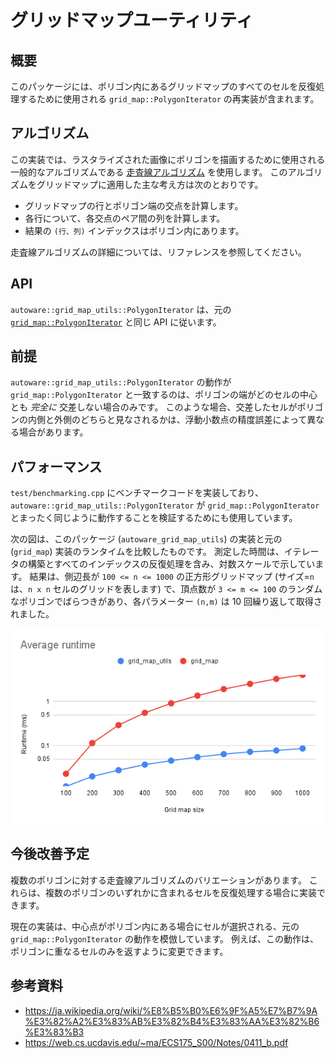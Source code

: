 # グリッドマップユーティリティ

## 概要

このパッケージには、ポリゴン内にあるグリッドマップのすべてのセルを反復処理するために使用される `grid_map::PolygonIterator` の再実装が含まれます。

## アルゴリズム

この実装では、ラスタライズされた画像にポリゴンを描画するために使用される一般的なアルゴリズムである [走査線アルゴリズム](https://ja.wikipedia.org/wiki/%E8%B5%B0%E6%9F%A5%E7%B7%9A%E3%82%A2%E3%83%AB%E3%82%B4%E3%83%AA%E3%82%B6%E3%83%B3) を使用します。
このアルゴリズムをグリッドマップに適用した主な考え方は次のとおりです。

- グリッドマップの行とポリゴン端の交点を計算します。
- 各行について、各交点のペア間の列を計算します。
- 結果の `(行、列)` インデックスはポリゴン内にあります。

走査線アルゴリズムの詳細については、リファレンスを参照してください。

## API

`autoware::grid_map_utils::PolygonIterator` は、元の [`grid_map::PolygonIterator`](https://docs.ros.org/en/kinetic/api/grid_map_core/html/classgrid__map_1_1PolygonIterator.html) と同じ API に従います。

## 前提

`autoware::grid_map_utils::PolygonIterator` の動作が `grid_map::PolygonIterator` と一致するのは、ポリゴンの端がどのセルの中心とも _完全に_ 交差しない場合のみです。
このような場合、交差したセルがポリゴンの内側と外側のどちらと見なされるかは、浮動小数点の精度誤差によって異なる場合があります。

## パフォーマンス

`test/benchmarking.cpp` にベンチマークコードを実装しており、`autoware::grid_map_utils::PolygonIterator` が `grid_map::PolygonIterator` とまったく同じように動作することを検証するためにも使用しています。

次の図は、このパッケージ (`autoware_grid_map_utils`) の実装と元の (`grid_map`) 実装のランタイムを比較したものです。
測定した時間は、イテレータの構築とすべてのインデックスの反復処理を含み、対数スケールで示しています。
結果は、側辺長が `100 <= n <= 1000` の正方形グリッドマップ (サイズ=`n` は、`n x n` セルのグリッドを表します) で、頂点数が `3 <= m <= 100` のランダムなポリゴンでばらつきがあり、各パラメーター `(n,m)` は 10 回繰り返して取得されました。

![ランタイムの比較](media/runtime_comparison.png)

## 今後改善予定

複数のポリゴンに対する走査線アルゴリズムのバリエーションがあります。
これらは、複数のポリゴンのいずれかに含まれるセルを反復処理する場合に実装できます。

現在の実装は、中心点がポリゴン内にある場合にセルが選択される、元の `grid_map::PolygonIterator` の動作を模倣しています。
例えば、この動作は、ポリゴンに重なるセルのみを返すように変更できます。

## 参考資料

- <https://ja.wikipedia.org/wiki/%E8%B5%B0%E6%9F%A5%E7%B7%9A%E3%82%A2%E3%83%AB%E3%82%B4%E3%83%AA%E3%82%B6%E3%83%B3>
- <https://web.cs.ucdavis.edu/~ma/ECS175_S00/Notes/0411_b.pdf>
